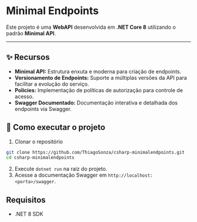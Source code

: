 # Minimal Endpoints

Este projeto é uma **WebAPI** desenvolvida em **.NET Core 8** utilizando o padrão **Minimal API**.

---

## ✨ Recursos

- **Minimal API:** Estrutura enxuta e moderna para criação de endpoints.
- **Versionamento de Endpoints:** Suporte a múltiplas versões da API para facilitar a evolução do serviço.
- **Policies:** Implementação de políticas de autorização para controle de acesso.
- **Swagger Documentado:** Documentação interativa e detalhada dos endpoints via Swagger.

## 🚀 Como executar o projeto

1. Clonar o repositório

```bash
git clone https://github.com/ThiagoSonza/csharp-minimalendpoints.git
cd csharp-minimalendpoints
```

2. Execute `dotnet run` na raiz do projeto.
3. Acesse a documentação Swagger em `http://localhost:<porta>/swagger`.

## Requisitos

- .NET 8 SDK
